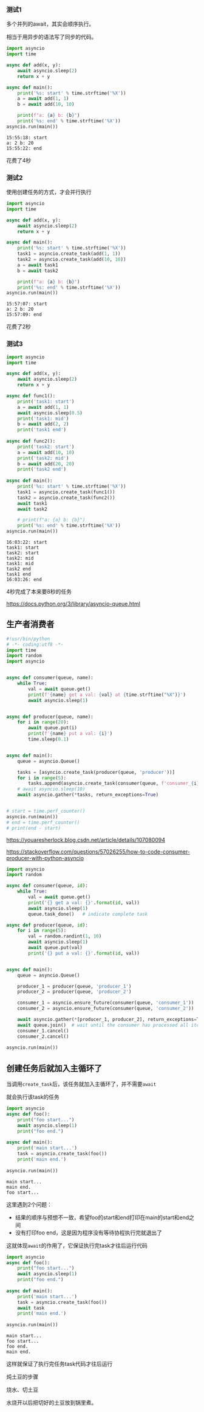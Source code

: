 

### 测试1

多个并列的await，其实会顺序执行。

相当于用异步的语法写了同步的代码。

```python
import asyncio
import time

async def add(x, y):
    await asyncio.sleep(2)
    return x + y

async def main():
    print('%s: start' % time.strftime('%X'))
    a = await add(1, 1)
    b = await add(10, 10)

    print(f"a: {a} b: {b}")
    print('%s: end' % time.strftime('%X'))
asyncio.run(main())
```

```
15:55:18: start
a: 2 b: 20
15:55:22: end
```

花费了4秒

### 测试2

使用创建任务的方式，才会并行执行

```python
import asyncio
import time

async def add(x, y):
    await asyncio.sleep(2)
    return x + y

async def main():
    print('%s: start' % time.strftime('%X'))
    task1 = asyncio.create_task(add(1, 1))
    task2 = asyncio.create_task(add(10, 10))
    a = await task1
    b = await task2

    print(f"a: {a} b: {b}")
    print('%s: end' % time.strftime('%X'))
asyncio.run(main())
```

```
15:57:07: start
a: 2 b: 20
15:57:09: end
```

花费了2秒

### 测试3

```python
import asyncio
import time

async def add(x, y):
    await asyncio.sleep(2)
    return x + y

async def func1():
    print('task1: start')
    a = await add(1, 1)
    await asyncio.sleep(0.5)
    print('task1: mid')
    b = await add(2, 2)
    print('task1 end')
    
async def func2():
    print('task2: start')
    a = await add(10, 10)
    print('task2: mid')
    b = await add(20, 20)
    print('task2 end')
    
async def main():
    print('%s: start' % time.strftime('%X'))
    task1 = asyncio.create_task(func1())
    task2 = asyncio.create_task(func2())
    await task1
    await task2

    # print(f"a: {a} b: {b}")
    print('%s: end' % time.strftime('%X'))
asyncio.run(main())
```

```
16:03:22: start
task1: start
task2: start
task2: mid
task1: mid
task2 end
task1 end
16:03:26: end
```

4秒完成了本来要8秒的任务





https://docs.python.org/3/library/asyncio-queue.html



## 生产者消费者

```python
#!usr/bin/python
# -*- coding:utf8 -*-
import time
import random
import asyncio


async def consumer(queue, name):
    while True:
        val = await queue.get()
        print(f'{name} get a val: {val} at {time.strftime("%X")}')
        await asyncio.sleep(1)


async def producer(queue, name):
    for i in range(20):
        await queue.put(i)
        print(f'{name} put a val: {i}')
        time.sleep(0.1)


async def main():
    queue = asyncio.Queue()

    tasks = [asyncio.create_task(producer(queue, 'producer'))]
    for i in range(5):
        tasks.append(asyncio.create_task(consumer(queue, f'consumer_{i}')))
    # await asyncio.sleep(10)
    await asyncio.gather(*tasks, return_exceptions=True)


# start = time.perf_counter()
asyncio.run(main())
# end = time.perf_counter()
# print(end - start)
```

https://youaresherlock.blog.csdn.net/article/details/107080094

https://stackoverflow.com/questions/57026255/how-to-code-consumer-producer-with-python-asyncio

```python
import asyncio
import random

async def consumer(queue, id):
    while True:
        val = await queue.get()
        print('{} get a val: {}'.format(id, val))
        await asyncio.sleep(1)
        queue.task_done()   # indicate complete task

async def producer(queue, id):
    for i in range(5):
        val = random.randint(1, 10)
        await asyncio.sleep(1)
        await queue.put(val)
        print('{} put a val: {}'.format(id, val))


async def main():
    queue = asyncio.Queue()

    producer_1 = producer(queue, 'producer_1')
    producer_2 = producer(queue, 'producer_2')

    consumer_1 = asyncio.ensure_future(consumer(queue, 'consumer_1'))
    consumer_2 = asyncio.ensure_future(consumer(queue, 'consumer_2'))

    await asyncio.gather(*[producer_1, producer_2], return_exceptions=True)
    await queue.join()  # wait until the consumer has processed all items
    consumer_1.cancel()
    consumer_2.cancel()
    
asyncio.run(main())
```

## 创建任务后就加入主循环了

当调用`create_task`后，该任务就加入主循环了，并不需要`await`

就会执行该task的任务

```python
import asyncio
async def foo():
    print("foo start...")
    await asyncio.sleep(1)
    print("foo end.")
    
async def main():
    print('main start...')
    task = asyncio.create_task(foo())
    print('main end.')
    
asyncio.run(main())
```

```
main start...
main end.
foo start...
```

这里遇到2个问题：

- 结果的顺序与预想不一致，希望foo的start和end打印在main的start和end之间
- 没有打印foo end，这是因为程序没有等待协程执行完就退出了

这就体现`await`的作用了，它保证执行完task才往后运行代码

```python
import asyncio
async def foo():
    print("foo start...")
    await asyncio.sleep(1)
    print("foo end.")
    
async def main():
    print('main start...')
    task = asyncio.create_task(foo())
    await task
    print('main end.')
    
asyncio.run(main())
```

```
main start...
foo start...
foo end.
main end.
```

这样就保证了执行完任务task代码才往后运行





炖土豆的步骤

烧水、切土豆

水烧开以后把切好的土豆放到锅里煮。

```python
```

